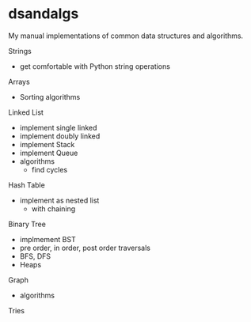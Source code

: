 # dsandalgs
My manual implementations of common data structures and algorithms.

Strings 
- get comfortable with Python string operations

Arrays
- Sorting algorithms

Linked List
- implement single linked
- implement doubly linked
- implement Stack
- implement Queue
- algorithms 
    - find cycles

Hash Table
- implement as nested list
    - with chaining

Binary Tree
- implmement BST
- pre order, in order, post order traversals
- BFS, DFS
- Heaps

Graph
- algorithms

Tries
